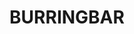 ---
lastmod: '2025-04-06T06:05:20+00:00'
latitude: -28.461128
layout: suburb
longitude: 153.494236
postcode: '2483'
state: NSW
title: BURRINGBAR
url: /nsw/burringbar/
---